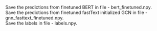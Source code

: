 Save the predictions from finetuned BERT in file - bert_finetuned.npy.  
Save the predictions from finetuned fastText initialized GCN in file - gnn_fasttext_finetuned.npy.  
Save the labels in file - labels.npy.  
